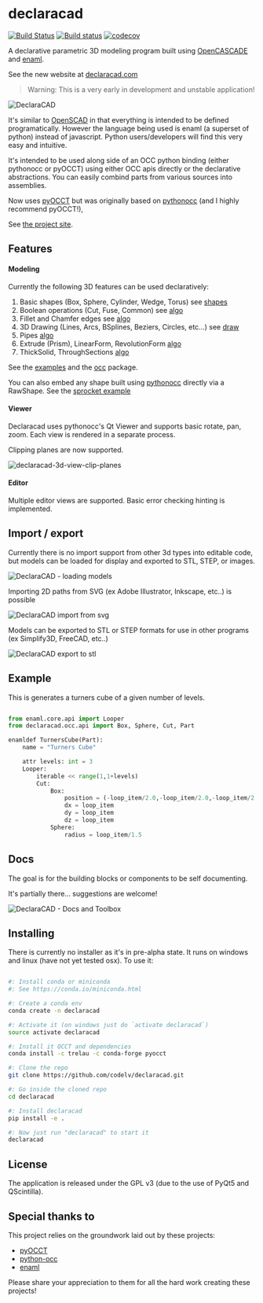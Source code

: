 # declaracad

[![Build Status](https://travis-ci.org/codelv/declaracad.svg?branch=master)](https://travis-ci.org/codelv/declaracad)
[![Build status](https://ci.appveyor.com/api/projects/status/ke9hminkgevkyquc?svg=true)](https://ci.appveyor.com/project/frmdstryr/declaracad)
[![codecov](https://codecov.io/gh/codelv/declaracad/branch/master/graph/badge.svg)](https://codecov.io/gh/codelv/declaracad)

A declarative parametric 3D modeling program built using [OpenCASCADE](https://github.com/LaughlinResearch/pyOCCT)
and [enaml](https://github.com/nucleic/enaml/).


See the new website at [declaracad.com](https://declaracad.com)

> Warning: This is a very early in development and unstable application!


![DeclaraCAD](https://user-images.githubusercontent.com/380158/43459223-d3ddf346-949a-11e8-8b3c-efe60e88818c.gif)

It's similar to [OpenSCAD](http://www.openscad.org/)
in that everything is intended to be defined programatically. However the
language being used is enaml (a superset of python) instead of javascript.
Python users/developers will find this very easy and intuitive.

It's intended to be used along side of an OCC python binding (either pythonocc or pyOCCT)
using either OCC apis directly or the declarative abstractions. You can easily
combind parts from various sources into assemblies.

Now uses [pyOCCT](https://github.com/LaughlinResearch/pyOCCT) but was originally
based on [pythonocc](https://github.com/tpaviot/pythonocc-core) (and I highly recommend pyOCCT!),


See [the project site](https://declaracad.com/).


## Features

#### Modeling

Currently the following 3D features can be used declaratively:

1. Basic shapes (Box, Sphere, Cylinder, Wedge, Torus) see [shapes](declaracad/occ/shape.py)
2. Boolean operations (Cut, Fuse, Common) see [algo](declaracad/occ/algo.py)
3. Fillet and Chamfer edges see [algo](declaracad/occ/algo.py)
4. 3D Drawing (Lines, Arcs, BSplines, Beziers, Circles, etc...) see [draw](declaracad/occ/draw.py)
5. Pipes [algo](declaracad/occ/algo.py)
6. Extrude (Prism), LinearForm, RevolutionForm [algo](declaracad/occ/algo.py)
7. ThickSolid, ThroughSections [algo](declaracad/occ/algo.py)

See the [examples](examples) and the [occ](declaracad/occ/) package.

You can also embed any shape built using [pythonocc](https://github.com/tpaviot/pythonocc-core) directly via a RawShape. See the [sprocket example](https://github.com/codelv/declaracad/blob/master/examples/sprocket.enaml)


#### Viewer

Declaracad uses pythonocc's Qt Viewer and supports basic rotate, pan, zoom.
Each view is rendered in a separate process.

Clipping planes are now supported.

![declaracad-3d-view-clip-planes](https://user-images.githubusercontent.com/380158/44884230-84e61100-ac88-11e8-8bba-3ebd30941371.gif)

#### Editor

Multiple editor views are supported. Basic error checking hinting is implemented.

## Import / export


Currently there is no import support from other 3d types into editable code,
but models can be loaded for display and exported to STL, STEP, or images.

![DeclaraCAD - loading models](https://user-images.githubusercontent.com/380158/34421112-4fcd664e-ebdb-11e7-8f75-ae7c2354dfa7.gif)

Importing 2D paths from SVG (ex Adobe Illustrator, Inkscape, etc..) is possible

![DeclaraCAD import from svg](https://user-images.githubusercontent.com/380158/34210286-5db22d4a-e563-11e7-9b86-6c2f5db73c96.gif)

Models can be exported to STL or STEP formats for use in other programs (ex Simplify3D, FreeCAD, etc..)

![DeclaraCAD export to stl](https://user-images.githubusercontent.com/380158/34184975-d911c43c-e4f0-11e7-88ca-b52e6557ae83.gif)

## Example

This is generates a turners cube of a given number of levels.

```python

from enaml.core.api import Looper
from declaracad.occ.api import Box, Sphere, Cut, Part

enamldef TurnersCube(Part):
    name = "Turners Cube"

    attr levels: int = 3
    Looper:
        iterable << range(1,1+levels)
        Cut:
            Box:
                position = (-loop_item/2.0,-loop_item/2.0,-loop_item/2.0)
                dx = loop_item
                dy = loop_item
                dz = loop_item
            Sphere:
                radius = loop_item/1.5

```

## Docs

The goal is for the building blocks or components to be self documenting.

It's partially there... suggestions are welcome!

![DeclaraCAD - Docs and Toolbox](https://user-images.githubusercontent.com/380158/34372327-d55d057a-eaa1-11e7-97dc-b95f97511f00.gif)

## Installing

There is currently no installer as it's in pre-alpha state. It runs on windows and linux
(have not yet tested osx). To use it:

```bash

#: Install conda or miniconda
#: See https://conda.io/miniconda.html

#: Create a conda env
conda create -n declaracad

#: Activate it (on windows just do `activate declaracad`)
source activate declaracad

#: Install it OCCT and dependencies
conda install -c trelau -c conda-forge pyocct

#: Clone the repo
git clone https://github.com/codelv/declaracad.git

#: Go inside the cloned repo
cd declaracad

#: Install declaracad
pip install -e .

#: Now just run "declaracad" to start it
declaracad

```


## License

The application is released under the GPL v3 (due to the use of PyQt5 and QScintilla).

## Special thanks to

This project relies on the groundwork laid out by these projects:

- [pyOCCT](https://github.com/LaughlinResearch/pyOCCT)
- [python-occ](https://github.com/tpaviot/pythonocc)
- [enaml](https://github.com/nucleic/enaml)

Please share your appreciation to them for all the hard work creating these projects!
